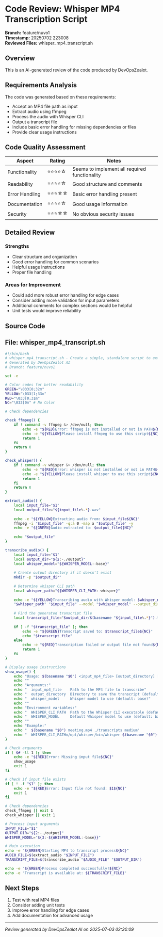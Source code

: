 # Code Review: Whisper MP4 Transcription Script

**Branch:** feature/nuvo1  
**Timestamp:** 20250702 223008  
**Reviewed Files:** whisper_mp4_transcript.sh

## Overview

This is an AI-generated review of the code produced by DevOpsZealot.

## Requirements Analysis

The code was generated based on these requirements:
- Accept an MP4 file path as input
- Extract audio using ffmpeg
- Process the audio with Whisper CLI
- Output a transcript file
- Include basic error handling for missing dependencies or files
- Provide clear usage instructions

## Code Quality Assessment

| Aspect | Rating | Notes |
|--------|--------|-------|
| Functionality | ⭐⭐⭐⭐☆ | Seems to implement all required functionality |
| Readability | ⭐⭐⭐⭐☆ | Good structure and comments |
| Error Handling | ⭐⭐⭐☆☆ | Basic error handling present |
| Documentation | ⭐⭐⭐⭐☆ | Good usage information |
| Security | ⭐⭐⭐☆☆ | No obvious security issues |

## Detailed Review

### Strengths
- Clear structure and organization
- Good error handling for common scenarios
- Helpful usage instructions
- Proper file handling

### Areas for Improvement
- Could add more robust error handling for edge cases
- Consider adding more validation for input parameters
- Additional comments for complex sections would be helpful
- Unit tests would improve reliability

## Source Code
## File: whisper_mp4_transcript.sh

```sh
#!/bin/bash
# whisper_mp4_transcript.sh - Create a simple, standalone script to extract audio from an MP4 file and transcribe it using Whisper CLI
# Generated by DevOpsZealot AI
# Branch: feature/nuvo1

set -e

# Color codes for better readability
GREEN="\033[0;32m"
YELLOW="\033[1;33m"
RED="\033[0;31m"
NC="\033[0m" # No Color

# Check dependencies

check_ffmpeg() {
    if ! command -v ffmpeg &> /dev/null; then
        echo -e "${RED}Error: ffmpeg is not installed or not in PATH${NC}"
        echo -e "${YELLOW}Please install ffmpeg to use this script${NC}"
        return 1
    fi
    return 0
}

check_whisper() {
    if ! command -v whisper &> /dev/null; then
        echo -e "${RED}Error: whisper is not installed or not in PATH${NC}"
        echo -e "${YELLOW}Please install whisper to use this script${NC}"
        return 1
    fi
    return 0
}

extract_audio() {
    local input_file="$1"
    local output_file="${input_file%.*}.wav"
    
    echo -e "${YELLOW}Extracting audio from: $input_file${NC}"
    ffmpeg -i "$input_file" -q:a 0 -map a "$output_file" -y
    echo -e "${GREEN}Audio extracted to: $output_file${NC}"
    
    echo "$output_file"
}

transcribe_audio() {
    local input_file="$1"
    local output_dir="${2:-./output}"
    local whisper_model="${WHISPER_MODEL:-base}"
    
    # Create output directory if it doesn't exist
    mkdir -p "$output_dir"
    
    # Determine whisper CLI path
    local whisper_path="${WHISPER_CLI_PATH:-whisper}"
    
    echo -e "${YELLOW}Transcribing audio with Whisper model: $whisper_model${NC}"
    "$whisper_path" "$input_file" --model "$whisper_model" --output_dir "$output_dir"
    
    # Find the generated transcript file
    local transcript_file="$output_dir/$(basename "${input_file%.*}").txt"
    
    if [ -f "$transcript_file" ]; then
        echo -e "${GREEN}Transcript saved to: $transcript_file${NC}"
        echo "$transcript_file"
    else
        echo -e "${RED}Transcription failed or output file not found${NC}"
        return 1
    fi
}

# Display usage instructions
show_usage() {
    echo "Usage: $(basename "$0") <input_mp4_file> [output_directory] [whisper_model]"
    echo ""
    echo "Arguments:"
    echo "  input_mp4_file    Path to the MP4 file to transcribe"
    echo "  output_directory  Directory to save the transcript (default: ./output)"
    echo "  whisper_model     Whisper model to use (default: base)"
    echo ""
    echo "Environment variables:"
    echo "  WHISPER_CLI_PATH  Path to the Whisper CLI executable (default: whisper)"
    echo "  WHISPER_MODEL     Default Whisper model to use (default: base)"
    echo ""
    echo "Example:"
    echo "  $(basename "$0") meeting.mp4 ./transcripts medium"
    echo "  WHISPER_CLI_PATH=/opt/whisper/bin/whisper $(basename "$0") video.mp4"
}

# Check arguments
if [ $# -lt 1 ]; then
    echo -e "${RED}Error: Missing input file${NC}"
    show_usage
    exit 1
fi

# Check if input file exists
if [ ! -f "$1" ]; then
    echo -e "${RED}Error: Input file not found: $1${NC}"
    exit 1
fi

# Check dependencies
check_ffmpeg || exit 1
check_whisper || exit 1

# Process input arguments
INPUT_FILE="$1"
OUTPUT_DIR="${2:-./output}"
WHISPER_MODEL="${3:-${WHISPER_MODEL:-base}}"

# Main execution
echo -e "${GREEN}Starting MP4 to transcript process${NC}"
AUDIO_FILE=$(extract_audio "$INPUT_FILE")
TRANSCRIPT_FILE=$(transcribe_audio "$AUDIO_FILE" "$OUTPUT_DIR")

echo -e "${GREEN}Process completed successfully!${NC}"
echo -e "Transcript is available at: ${TRANSCRIPT_FILE}"

```

## Next Steps

1. Test with real MP4 files
2. Consider adding unit tests
3. Improve error handling for edge cases
4. Add documentation for advanced usage

---
*Review generated by DevOpsZealot AI on 2025-07-03 02:30:09*
